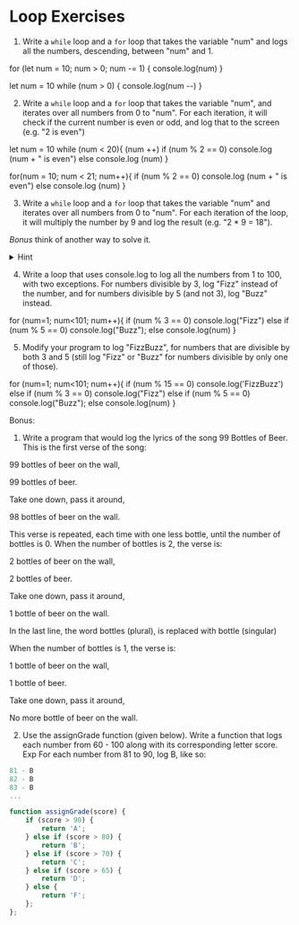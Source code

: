 # Loop Exercises

1. Write a `while` loop and a `for` loop that takes the variable "num" and logs all the numbers, descending, between "num" and 1.

for (let num = 10; num > 0; num -= 1) {
  console.log(num)
}

let num = 10
while (num > 0) {
  console.log(num --)
}

2. Write a `while` loop and a `for` loop that takes the variable "num", and iterates over all numbers from 0 to "num".
For each iteration, it will check if the current number is even or odd, and log that to the screen (e.g. "2 is even")

let num = 10
while (num < 20){
(num ++)
  if (num % 2 == 0)
console.log (num + " is even")
else
console.log (num)
}



for(num = 10; num < 21; num++){
  if (num % 2 == 0)
console.log (num + " is even")
else
console.log (num)
}




3. Write a `while` loop and a `for` loop that takes the variable "num" and iterates over all numbers from 0 to "num".
For each iteration of the loop, it will multiply the number by 9 and log the result (e.g. "2 * 9 = 18").

_Bonus_ think of another way to solve it.
  <details>
    <summary>
      Hint
    </summary>
    Find the final number and increment the loop by 9.
  </details>

4. Write a loop that uses console.log to log all the numbers from 1 to 100, with two exceptions. For numbers divisible by 3, log "Fizz" instead of the number, and for numbers divisible by 5 (and not 3), log "Buzz" instead.

for (num=1; num<101; num++){
  if (num % 3 == 0)
  console.log("Fizz")
  else if (num % 5 == 0)
console.log("Buzz");
else
console.log(num)
}



5. Modify your program to log "FizzBuzz", for numbers that are divisible by both 3 and 5 (still log "Fizz" or "Buzz" for numbers divisible by only one of those).


for (num=1; num<101; num++){
  if (num % 15 == 0)
  console.log('FizzBuzz')
  else if (num % 3 == 0)
  console.log("Fizz")
  else if (num % 5 == 0)
console.log("Buzz");
else
console.log(num)
}




Bonus:

1. Write a program that would log the lyrics of the song 99 Bottles of Beer. This is the first verse of the song:

99 bottles of beer on the wall,

99 bottles of beer.

Take one down, pass it around,

98 bottles of beer on the wall.

This verse is repeated, each time with one less bottle, until the number of bottles is 0. When the number of bottles is 2, the verse is:

2 bottles of beer on the wall,

2 bottles of beer.

Take one down, pass it around,

1 bottle of beer on the wall.

In the last line, the word bottles (plural), is  replaced with bottle (singular)

When the number of bottles is 1, the verse is:

1 bottle of beer on the wall,

1 bottle of beer.

Take one down, pass it around,

No more bottle of beer on the wall.



2. Use the assignGrade function (given below). Write a function that logs each number from 60 - 100 along with its corresponding letter score.
Exp For each number from 81 to 90, log B, like so:

```js
81 - B
82 - B
83 - B
...
```

```js
function assignGrade(score) {
    if (score > 90) {
        return 'A';
    } else if (score > 80) {
        return 'B';
    } else if (score > 70) {
        return 'C';
    } else if (score > 65) {
        return 'D';
    } else {
        return 'F';
    };
};
```
